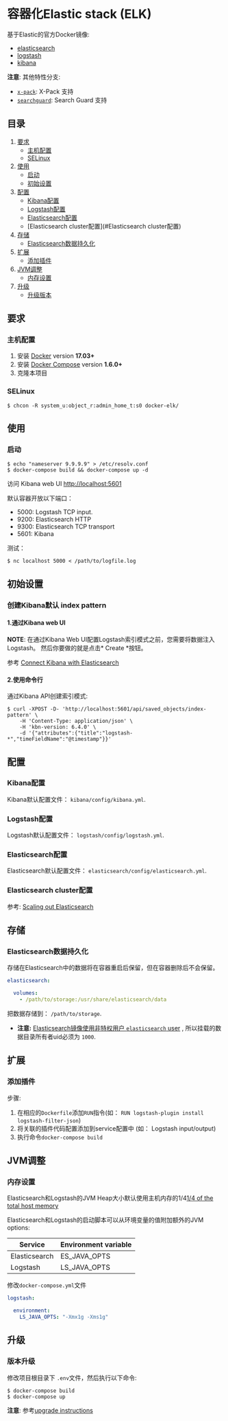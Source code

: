 # 容器化Elastic stack (ELK)

基于Elastic的官方Docker镜像:

* [elasticsearch](https://github.com/elastic/elasticsearch-docker)
* [logstash](https://github.com/elastic/logstash-docker)
* [kibana](https://github.com/elastic/kibana-docker)

**注意**: 其他特性分支:

* [`x-pack`](https://github.com/deviantony/docker-elk/tree/x-pack): X-Pack 支持
* [`searchguard`](https://github.com/deviantony/docker-elk/tree/searchguard): Search Guard 支持

## 目录

1. [要求](#要求)
   * [主机配置](#主机配置)
   * [SELinux](#selinux)
2. [使用](#使用)
   * [启动](#启动)
   * [初始设置](#初始设置)
3. [配置](#配置)
   * [Kibana配置](#Kibana配置)
   * [Logstash配置](#Logstash配置)
   * [Elasticsearch配置](#Elasticsearch配置)
   * [Elasticsearch cluster配置](#Elasticsearch cluster配置)
4. [存储](#storage)
   * [Elasticsearch数据持久化](#Elasticsearch数据持久化)
5. [扩展](#扩展)
   * [添加插件](#添加插件)
6. [JVM调整](#JVM调整)
   * [内存设置](#内存设置)
7. [升级](#升级)
   * [升级版本](#升级版本)

## 要求

### 主机配置

1. 安装 [Docker](https://www.docker.com/community-edition#/download) version **17.03+**
2. 安装 [Docker Compose](https://docs.docker.com/compose/install/) version **1.6.0+**
3. 克隆本项目

### SELinux


```console
$ chcon -R system_u:object_r:admin_home_t:s0 docker-elk/
```


## 使用

### 启动


```console
$ echo "nameserver 9.9.9.9" > /etc/resolv.conf
$ docker-compose build && docker-compose up -d
```

访问 Kibana web UI
[http://localhost:5601](http://localhost:5601)

默认容器开放以下端口：
* 5000: Logstash TCP input.
* 9200: Elasticsearch HTTP
* 9300: Elasticsearch TCP transport
* 5601: Kibana

测试：

```console
$ nc localhost 5000 < /path/to/logfile.log
```

## 初始设置

### 创建Kibana默认 index pattern

#### 1.通过Kibana web UI

**NOTE**: 在通过Kibana Web UI配置Logstash索引模式之前，您需要将数据注入Logstash。 然后你要做的就是点击* Create *按钮。

参考 [Connect Kibana with
Elasticsearch](https://www.elastic.co/guide/en/kibana/current/connect-to-elasticsearch.html) 

#### 2.使用命令行

通过Kibana API创建索引模式:

```console
$ curl -XPOST -D- 'http://localhost:5601/api/saved_objects/index-pattern' \
    -H 'Content-Type: application/json' \
    -H 'kbn-version: 6.4.0' \
    -d '{"attributes":{"title":"logstash-*","timeFieldName":"@timestamp"}}'
```

## 配置

### Kibana配置

Kibana默认配置文件： `kibana/config/kibana.yml`.

### Logstash配置

Logstash默认配置文件： `logstash/config/logstash.yml`.

### Elasticsearch配置

Elasticsearch默认配置文件： `elasticsearch/config/elasticsearch.yml`.

### Elasticsearch cluster配置

参考: [Scaling out
Elasticsearch](https://github.com/deviantony/docker-elk/wiki/Elasticsearch-cluster)

## 存储

### Elasticsearch数据持久化

存储在Elasticsearch中的数据将在容器重启后保留，但在容器删除后不会保留。


```yml
elasticsearch:

  volumes:
    - /path/to/storage:/usr/share/elasticsearch/data
```

把数据存储到： `/path/to/storage`.

* **注意:** [Elasticsearch镜像使用非特权用户 `elasticsearch` user][esuser] , 所以挂载的数据目录所有者uid必须为 `1000`.

[esuser]: https://github.com/elastic/elasticsearch-docker/blob/016bcc9db1dd97ecd0ff60c1290e7fa9142f8ddd/templates/Dockerfile.j2#L22


## 扩展

### 添加插件

步骤:

1. 在相应的`Dockerfile`添加`RUN`指令(如： `RUN logstash-plugin install logstash-filter-json`)
2. 将关联的插件代码配置添加到service配置中 (如： Logstash input/output)
3. 执行命令`docker-compose build`

## JVM调整

### 内存设置

Elasticsearch和Logstash的JVM Heap大小默认使用主机内存的1/4[1/4 of the total host
memory](https://docs.oracle.com/javase/8/docs/technotes/guides/vm/gctuning/parallel.html#default_heap_size)

Elasticsearch和Logstash的启动脚本可以从环境变量的值附加额外的JVM options:

| Service       | Environment variable |
|---------------|----------------------|
| Elasticsearch | ES_JAVA_OPTS         |
| Logstash      | LS_JAVA_OPTS         |

修改`docker-compose.yml`文件

```yml
logstash:

  environment:
    LS_JAVA_OPTS: "-Xmx1g -Xms1g"
```

## 升级

### 版本升级

修改项目根目录下 `.env`文件，然后执行以下命令:

```console
$ docker-compose build
$ docker-compose up
```

**注意**: 参考[upgrade instructions](https://www.elastic.co/guide/en/elasticsearch/reference/current/setup-upgrade.html)
